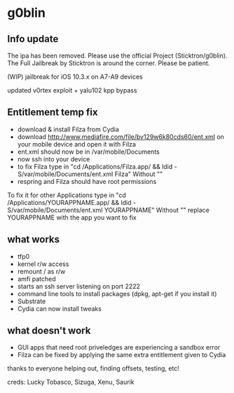 # g0blin

## Info update
The ipa has been removed. Please use the official Project (Sticktron/g0blin).
The Full Jailbreak by Sticktron is around the corner. Please be patient.

(WIP) jailbreak for iOS 10.3.x on A7-A9 devices

updated v0rtex exploit + yalu102 kpp bypass

## Entitlement temp fix
- download & install Filza from Cydia
- download http://www.mediafire.com/file/bv129w6k80cds60/ent.xml on your mobile device and open it with Filza
- ent.xml should now be in /var/mobile/Documents
- now ssh into your device
- to fix Filza type in "cd /Applications/Filza.app/ && ldid -S/var/mobile/Documents/ent.xml Filza" Without ""
- respring and Filza should have root permissions

To fix it for other Applications type in  "cd /Applications/YOURAPPNAME.app/ && ldid -S/var/mobile/Documents/ent.xml YOURAPPNAME" Without ""
replace YOURAPPNAME with the app you want to fix

## what works
- tfp0
- kernel r/w access
- remount / as r/w
- amfi patched
- starts an ssh server listening on port 2222
- command line tools to install packages (dpkg, apt-get if you install it)
- Substrate
- Cydia can now install tweaks

## what doesn't work
- GUI apps that need root priveledges are experiencing a sandbox error
- Filza can be fixed by applying the same extra entitlement given to Cydia


thanks to everyone helping out, finding offsets, testing, etc!

creds: Lucky Tobasco, Sizuga, Xenu, Saurik
